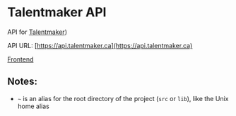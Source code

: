 # Talentmaker API

API for [Talentmaker](https://talentmaker.ca))

API URL: [https://api.talentmaker.ca](https://api.talentmaker.ca)

[Frontend](https://github.com/talentmaker/site)

## Notes:

-   `~` is an alias for the root directory of the project (`src` or `lib`), like the Unix home alias
